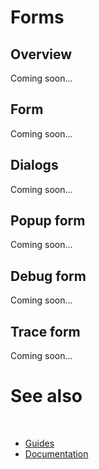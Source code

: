 # Forms

## Overview

Coming soon...

## Form

Coming soon...

## Dialogs

Coming soon...

## Popup form

Coming soon...

## Debug form

Coming soon...

## Trace form

Coming soon...

# See also
​
* [Guides](/docs/documentation/Guides)
* [Documentation](/docs/documentation)
